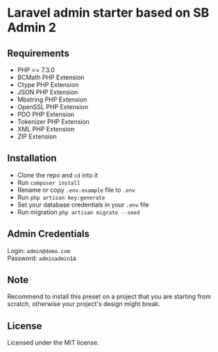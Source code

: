 # Laravel admin starter based on SB Admin 2

## Requirements

- PHP >= 7.3.0
- BCMath PHP Extension
- Ctype PHP Extension
- JSON PHP Extension
- Mbstring PHP Extension
- OpenSSL PHP Extension
- PDO PHP Extension
- Tokenizer PHP Extension
- XML PHP Extension
- ZIP Extension

## Installation

- Clone the repo and `cd` into it
- Run `composer install`
- Rename or copy `.env.example` file to `.env`
- Run `php artisan key:generate`
- Set your database credentials in your `.env` file
- Run migration `php artisan migrate --seed`

## Admin Credentials

Login: `admin@demo.com` <br>
Password: `adminadmin1A`

## Note

Recommend to install this preset on a project that you are starting from scratch, otherwise your project's design might break.

## License

Licensed under the MIT license.
